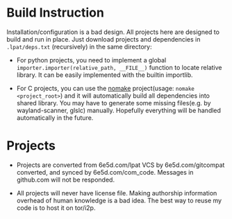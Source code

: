 # Build Instruction

Installation/configuration is a bad design.
All projects here are designed to build and run in place.
Just download projects and dependencies in `.lpat/deps.txt` (recursively) in the same directory:

* For python projects, you need to implement a global `importer.importer(relative_path, __FILE__)` function to locate relative library. It can be easily implemented with the builtin importlib.
  
* For C projects, you can use the [nomake](https://github.com/6e5d/nomake) project(usage: `nomake <project_root>`) and it will automatically build all dependencies into shared library. You may have to generate some missing files(e.g. by wayland-scanner, glslc) manually. Hopefully everything will be handled automatically in the future.

# Projects

* Projects are converted from 6e5d.com/lpat VCS by 6e5d.com/gitcompat converted, and synced by 6e5d.com/com_code.
Messages in github.com will not be responded.

* All projects will never have license file. Making authorship information overhead of human knowledge is a bad idea.
The best way to reuse my code is to host it on tor/i2p.
